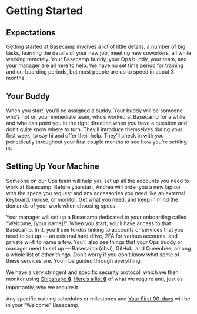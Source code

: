 # Getting Started

## Expectations

Getting started at Basecamp involves a lot of little details, a number of big tasks, learning the details of your new job, meeting new coworkers, all while working remotely. Your Basecamp buddy, your Ops buddy, your team, and your manager are all here to help. We have no set time period for training and on-boarding periods, but most people are up to speed in about 3 months.

## Your Buddy

When you start, you’ll be assigned a buddy. Your buddy will be someone who’s not on your immediate team, who’s worked at Basecamp for a while, and who can point you in the right direction when you have a question and don’t quite know where to turn. They’ll introduce themselves during your first week, to say hi and offer their help. They’ll check in with you periodically throughout your first couple months to see how you’re settling in.

## Setting Up Your Machine

Someone on our Ops team will help you set up all the accounts you need to work at Basecamp. Before you start, Andrea will order you a new laptop with the specs you request and any accessories you need like an external keyboard, mouse, or monitor. Get what you need, and keep in mind the demands of your work when choosing specs.

Your manager will set up a Basecamp dedicated to your onboarding called “Welcome, [your name]!”. When you start, you’ll have access to that Basecamp. In it, you’ll see to-dos linking to accounts or services that you need to set up — an external hard drive, 2FA for various accounts, and private wi-fi to name a few. You’ll also see things that your Ops buddy or manager need to set up — Basecamp (obvi), GitHub, and Queenbee, among a whole list of other things. Don’t worry if you don’t know what some of these services are. You’ll be guided through everything.

We have a very stringent and specific security protocol, which we then monitor using [Shipshape 🔒](https://github.com/basecamp/shipshape/). [Here’s a list 🔒](https://github.com/basecamp/shipshape/wiki) of what we require and, just as importantly, why we require it.

Any specific training schedules or milestones and [Your First 90-days](https://github.com/basecamp/handbook/blob/master/making-a-career.md#your-first-90-days) will be in your “Welcome” Basecamp.
